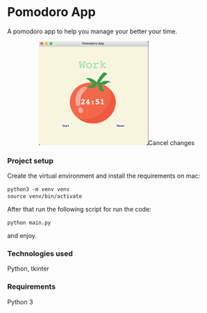 # Pomodoro App

A pomodoro app to help you manage your better your time.
 
<p align="center">
    <img src="images/pomodoro-app.png" width="50%" height="50%"/>Cancel changes
</p>


<h3> Project setup </h3>
 
Create the virtual environment and install the requirements on mac:
<br/>
```
python3 -m venv venv
source venv/bin/activate
```
After that run the following script for run the code:


```
python main.py
```
and enjoy.


<h3> Technologies used </h3>

Python, tkinter

<h3> Requirements </h3>

Python 3 
